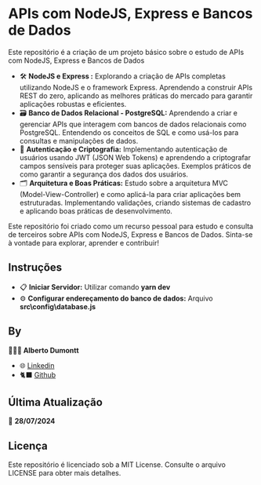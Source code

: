 # APIs com NodeJS, Express e Bancos de Dados

Este repositório é a criação de um projeto básico sobre o estudo de APIs com NodeJS, Express e Bancos de Dados

- 🛠️ **NodeJS e Express :** Explorando a criação de APIs completas utilizando NodeJS e o framework Express. Aprendendo a construir APIs REST do zero, aplicando as melhores práticas do mercado para garantir aplicações robustas e eficientes.
- 🗃️ **Banco de Dados Relacional - PostgreSQL:** Aprendendo a criar e gerenciar APIs que interagem com bancos de dados relacionais como PostgreSQL. Entendendo os conceitos de SQL e como usá-los para consultas e manipulações de dados.
- 🔐 **Autenticação e Criptografia:** Implementando autenticação de usuários usando JWT (JSON Web Tokens) e aprendendo a criptografar campos sensíveis para proteger suas aplicações. Exemplos práticos de como garantir a segurança dos dados dos usuários.
- 🗂️ **Arquitetura e Boas Práticas:** Estudo sobre a arquitetura MVC (Model-View-Controller) e como aplicá-la para criar aplicações bem estruturadas. Implementando validações, criando sistemas de cadastro e aplicando boas práticas de desenvolvimento.

Este repositório foi criado como um recurso pessoal para estudo e consulta de terceiros sobre APIs com NodeJS, Express e Bancos de Dados. Sinta-se à vontade para explorar, aprender e contribuir!

## Instruções
- 📋 **Iniciar Servidor:** Utilizar comando **yarn dev**
- ⚙️ **Configurar endereçamento do banco de dados:** Arquivo **src\config\database.js**

## By

**👨🏾‍💻 Alberto Dumontt**  
- 🌐 [Linkedin](https://www.linkedin.com/in/alberto-sdumontt/)  
- 🐈‍⬛ [Github](https://github.com/AlbertoDumonttDev)  

## Última Atualização

📆 **28/07/2024**

## Licença

Este repositório é licenciado sob a MIT License. Consulte o arquivo LICENSE para obter mais detalhes.
